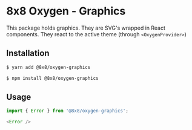 # 8x8 Oxygen - Graphics

This package holds graphics. They are SVG's wrapped in React components.
They react to the active theme (through `<OxygenProvider>`)

## Installation

```sh
$ yarn add @8x8/oxygen-graphics
```

```sh
$ npm install @8x8/oxygen-graphics
```

## Usage

```js
import { Error } from '@8x8/oxygen-graphics';
```

```js
<Error />
```
